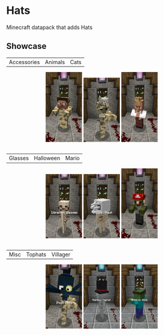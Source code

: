 # Hats
Minecraft datapack that adds Hats

## Showcase

<table align="center">
	<tr>
		<td>Accessories</td>
		<td>Animals</td>
		<td>Cats</td>
	</tr>
<table>
<div align="center">
	<img src="media/showcase_accessories.gif" width="19%"/>
	<img src="media/showcase_animals.gif" width="19%"/>
	<img src="media/showcase_cats.gif" width="19%"/>
</div>
<table align="center">
	<tr>
		<td>Glasses</td>
		<td>Halloween</td>
		<td>Mario</td>
	</tr>
<table>
<div align="center">
	<img src="media/showcase_glasses.gif" width="19%"/>
	<img src="media/showcase_halloween.gif" width="19%"/>
	<img src="media/showcase_mario.gif" width="19%"/>
</div>
<table align="center">
	<tr>
		<td>Misc</td>
		<td>Tophats</td>
		<td>Villager</td>
	</tr>
<table>
<div align="center">
	<img src="media/showcase_misc.gif" width="19%"/>
	<img src="media/showcase_tophats.gif" width="19%"/>
	<img src="media/showcase_villager.gif" width="19%"/>
</div>
